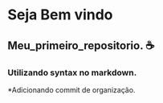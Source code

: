 # Seja Bem vindo


## Meu_primeiro_**repositorio**. :coffee:

### Utilizando syntax no markdown.

*Adicionando commit de organização.